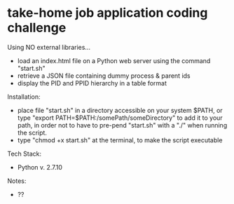 # take-home job application coding challenge

Using NO external libraries...

- load an index.html file on a Python web server using the command "start.sh"
- retrieve a JSON file containing dummy process & parent ids
- display the PID and PPID hierarchy in a table format


Installation:

- place file "start.sh" in a directory accessible on your system $PATH,
  or type "export PATH=$PATH:/somePath/someDirectory" to add it to your path,
  in order not to have to pre-pend "start.sh" with a "./" when running the script.
- type "chmod +x start.sh" at the terminal, to make the script executable

Tech Stack:

- Python v. 2.7.10


Notes:

- ??

 
